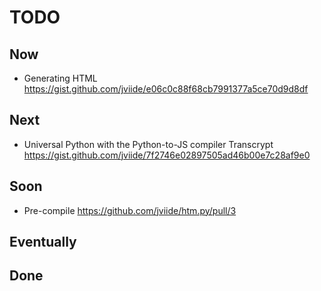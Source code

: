 # TODO

## Now

- Generating HTML https://gist.github.com/jviide/e06c0c88f68cb7991377a5ce70d9d8df

## Next

- Universal Python with the Python-to-JS compiler Transcrypt https://gist.github.com/jviide/7f2746e02897505ad46b00e7c28af9e0

## Soon

- Pre-compile https://github.com/jviide/htm.py/pull/3

## Eventually

## Done
